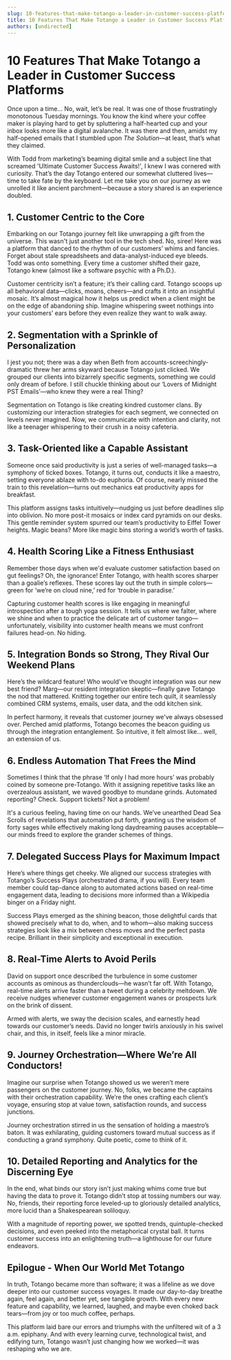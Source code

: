```yaml
---
slug: 10-features-that-make-totango-a-leader-in-customer-success-platforms
title: 10 Features That Make Totango a Leader in Customer Success Platforms
authors: [undirected]
---
```



# 10 Features That Make Totango a Leader in Customer Success Platforms

Once upon a time… No, wait, let’s be real. It was one of those frustratingly monotonous Tuesday mornings. You know the kind where your coffee maker is playing hard to get by spluttering a half-hearted cup and your inbox looks more like a digital avalanche. It was there and then, amidst my half-opened emails that I stumbled upon *The Solution*—at least, that’s what they claimed.

With Todd from marketing’s beaming digital smile and a subject line that screamed 'Ultimate Customer Success Awaits!', I knew I was cornered with curiosity. That’s the day Totango entered our somewhat cluttered lives—time to take fate by the keyboard. Let me take you on our journey as we unrolled it like ancient parchment—because a story shared is an experience doubled.

## 1. Customer Centric to the Core

Embarking on our Totango journey felt like unwrapping a gift from the universe. This wasn't just another tool in the tech shed. No, siree! Here was a platform that danced to the rhythm of our customers’ whims and fancies. Forget about stale spreadsheets and data-analyst-induced eye bleeds. Todd was onto something. Every time a customer shifted their gaze, Totango knew (almost like a software psychic with a Ph.D.).

Customer centricity isn’t a feature; it’s their calling card. Totango scoops up all behavioral data—clicks, moans, cheers—and crafts it into an insightful mosaic. It’s almost magical how it helps us predict when a client might be on the edge of abandoning ship. Imagine whispering sweet nothings into your customers’ ears before they even realize they want to walk away.

## 2. Segmentation with a Sprinkle of Personalization

I jest you not; there was a day when Beth from accounts-screechingly-dramatic threw her arms skyward because Totango just clicked. We grouped our clients into bizarrely specific segments, something we could only dream of before. I still chuckle thinking about our ‘Lovers of Midnight PST Emails’—who knew they were a real Thing?

Segmentation on Totango is like creating kindred customer clans. By customizing our interaction strategies for each segment, we connected on levels never imagined. Now, we communicate with intention and clarity, not like a teenager whispering to their crush in a noisy cafeteria.

## 3. Task-Oriented like a Capable Assistant

Someone once said productivity is just a series of well-managed tasks—a symphony of ticked boxes. Totango, it turns out, conducts it like a maestro, setting everyone ablaze with to-do euphoria. Of course, nearly missed the train to this revelation—turns out mechanics eat productivity apps for breakfast.

This platform assigns tasks intuitively—nudging us just before deadlines slip into oblivion. No more post-it mosaics or index card pyramids on our desks. This gentle reminder system spurred our team’s productivity to Eiffel Tower heights. Magic beans? More like magic bins storing a world’s worth of tasks.

## 4. Health Scoring Like a Fitness Enthusiast

Remember those days when we'd evaluate customer satisfaction based on gut feelings? Oh, the ignorance! Enter Totango, with health scores sharper than a goalie’s reflexes. These scores lay out the truth in simple colors—green for ‘we’re on cloud nine,’ red for ‘trouble in paradise.’

Capturing customer health scores is like engaging in meaningful introspection after a tough yoga session. It tells us where we falter, where we shine and when to practice the delicate art of customer tango—unfortunately, visibility into customer health means we must confront failures head-on. No hiding.

## 5. Integration Bonds so Strong, They Rival Our Weekend Plans

Here’s the wildcard feature! Who would've thought integration was our new best friend? Marg—our resident integration skeptic—finally gave Totango the nod that mattered. Knitting together our entire tech quilt, it seamlessly combined CRM systems, emails, user data, and the odd kitchen sink.

In perfect harmony, it reveals that customer journey we've always obsessed over. Perched amid platforms, Totango becomes the beacon guiding us through the integration entanglement. So intuitive, it felt almost like… well, an extension of us.

## 6. Endless Automation That Frees the Mind

Sometimes I think that the phrase ‘If only I had more hours’ was probably coined by someone pre-Totango. With it assigning repetitive tasks like an overzealous assistant, we waved goodbye to mundane grinds. Automated reporting? Check. Support tickets? Not a problem!

It's a curious feeling, having time on our hands. We’ve unearthed Dead Sea Scrolls of revelations that automation put forth, granting us the wisdom of forty sages while effectively making long daydreaming pauses acceptable—our minds freed to explore the grander schemes of things.

## 7. Delegated Success Plays for Maximum Impact

Here’s where things get cheeky. We aligned our success strategies with Totango’s Success Plays (orchestrated drama, if you will). Every team member could tap-dance along to automated actions based on real-time engagement data, leading to decisions more informed than a Wikipedia binger on a Friday night.

Success Plays emerged as the shining beacon, those delightful cards that showed precisely what to do, when, and to whom—also making success strategies look like a mix between chess moves and the perfect pasta recipe. Brilliant in their simplicity and exceptional in execution.

## 8. Real-Time Alerts to Avoid Perils

David on support once described the turbulence in some customer accounts as ominous as thunderclouds—he wasn’t far off. With Totango, real-time alerts arrive faster than a tweet during a celebrity meltdown. We receive nudges whenever customer engagement wanes or prospects lurk on the brink of dissent.

Armed with alerts, we sway the decision scales, and earnestly head towards our customer’s needs. David no longer twirls anxiously in his swivel chair, and this, in itself, feels like a minor miracle.

## 9. Journey Orchestration—Where We’re All Conductors!

Imagine our surprise when Totango showed us we weren’t mere passengers on the customer journey. No, folks, we became the captains with their orchestration capability. We’re the ones crafting each client’s voyage, ensuring stop at value town, satisfaction rounds, and success junctions.

Journey orchestration stirred in us the sensation of holding a maestro’s baton. It was exhilarating, guiding customers toward mutual success as if conducting a grand symphony. Quite poetic, come to think of it.

## 10. Detailed Reporting and Analytics for the Discerning Eye

In the end, what binds our story isn’t just making whims come true but having the data to prove it. Totango didn’t stop at tossing numbers our way. No, friends, their reporting force leveled-up to gloriously detailed analytics, more lucid than a Shakespearean soliloquy.

With a magnitude of reporting power, we spotted trends, quintuple-checked decisions, and even peeked into the metaphorical crystal ball. It turns customer success into an enlightening truth—a lighthouse for our future endeavors.

## Epilogue - When Our World Met Totango

In truth, Totango became more than software; it was a lifeline as we dove deeper into our customer success voyages. It made our day-to-day breathe again, feel again, and better yet, see tangible growth. With every new feature and capability, we learned, laughed, and maybe even choked back tears—from joy or too much coffee, perhaps.

This platform laid bare our errors and triumphs with the unfiltered wit of a 3 a.m. epiphany. And with every learning curve, technological twist, and edifying turn, Totango wasn’t just changing how we worked—it was reshaping who we are.